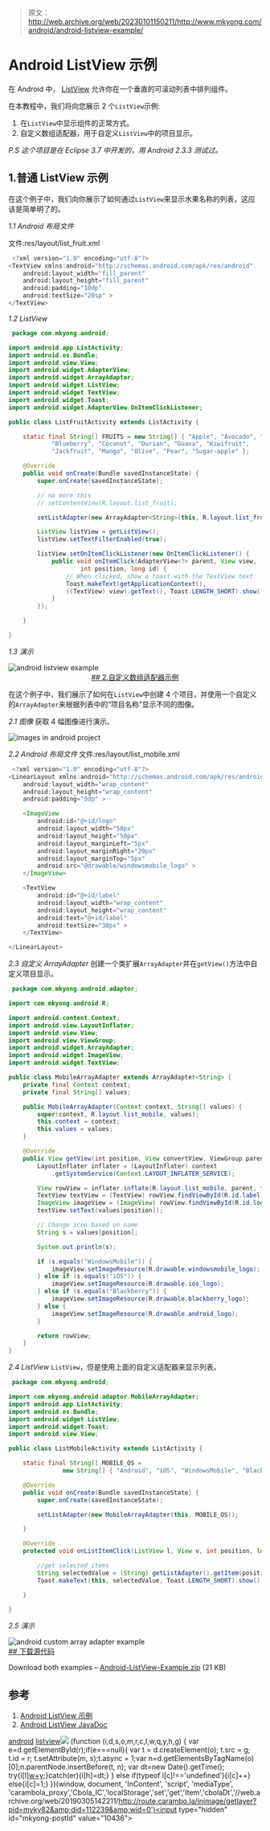 > 原文：<http://web.archive.org/web/20230101150211/http://www.mkyong.com/android/android-listview-example/>

# Android ListView 示例

在 Android 中， [ListView](http://web.archive.org/web/20190305142211/http://developer.android.com/reference/android/widget/ListView.html) 允许你在一个垂直的可滚动列表中排列组件。

在本教程中，我们将向您展示 2 个`ListView`示例:

1.  在`ListView`中显示组件的正常方式。
2.  自定义数组适配器，用于自定义`ListView`中的项目显示。

*P.S 这个项目是在 Eclipse 3.7 中开发的，用 Android 2.3.3 测试过。*

## 1.普通 ListView 示例

在这个例子中，我们向你展示了如何通过`ListView`来显示水果名称的列表，这应该是简单明了的。

*1.1 Android 布局文件*

文件:res/layout/list_fruit.xml

```java
 <?xml version="1.0" encoding="utf-8"?>
<TextView xmlns:android="http://schemas.android.com/apk/res/android"
    android:layout_width="fill_parent"
    android:layout_height="fill_parent"
    android:padding="10dp"
    android:textSize="20sp" >
</TextView> 
```

*1.2 ListView*

```java
 package com.mkyong.android;

import android.app.ListActivity;
import android.os.Bundle;
import android.view.View;
import android.widget.AdapterView;
import android.widget.ArrayAdapter;
import android.widget.ListView;
import android.widget.TextView;
import android.widget.Toast;
import android.widget.AdapterView.OnItemClickListener;

public class ListFruitActivity extends ListActivity {

	static final String[] FRUITS = new String[] { "Apple", "Avocado", "Banana",
			"Blueberry", "Coconut", "Durian", "Guava", "Kiwifruit",
			"Jackfruit", "Mango", "Olive", "Pear", "Sugar-apple" };

	@Override
	public void onCreate(Bundle savedInstanceState) {
		super.onCreate(savedInstanceState);

		// no more this
		// setContentView(R.layout.list_fruit);

		setListAdapter(new ArrayAdapter<String>(this, R.layout.list_fruit,FRUITS));

		ListView listView = getListView();
		listView.setTextFilterEnabled(true);

		listView.setOnItemClickListener(new OnItemClickListener() {
			public void onItemClick(AdapterView<?> parent, View view,
					int position, long id) {
			    // When clicked, show a toast with the TextView text
			    Toast.makeText(getApplicationContext(),
				((TextView) view).getText(), Toast.LENGTH_SHORT).show();
			}
		});

	}

} 
```

*1.3 演示*

![android listview example](img/9ef1d83e985e4b3e3da1f6d2ef594931.png "android-listview-demo1") <ins class="adsbygoogle" style="display:block; text-align:center;" data-ad-format="fluid" data-ad-layout="in-article" data-ad-client="ca-pub-2836379775501347" data-ad-slot="6894224149">## 2.自定义数组适配器示例

在这个例子中，我们展示了如何在`ListView`中创建 4 个项目，并使用一个自定义的`ArrayAdapter`来根据列表中的“项目名称”显示不同的图像。

*2.1 图像*
获取 4 幅图像进行演示。

![images in android project](img/4e40d7abc07594314c612b192c21916f.png "android-listadapter-demo1-images")

*2.2 Android 布局文件*
文件:res/layout/list_mobile.xml

```java
 <?xml version="1.0" encoding="utf-8"?>
<LinearLayout xmlns:android="http://schemas.android.com/apk/res/android"
    android:layout_width="wrap_content"
    android:layout_height="wrap_content"
    android:padding="5dp" >

    <ImageView
        android:id="@+id/logo"
        android:layout_width="50px"
        android:layout_height="50px"
        android:layout_marginLeft="5px"
        android:layout_marginRight="20px"
        android:layout_marginTop="5px"
        android:src="@drawable/windowsmobile_logo" >
    </ImageView>

    <TextView
        android:id="@+id/label"
        android:layout_width="wrap_content"
        android:layout_height="wrap_content"
        android:text="@+id/label"
        android:textSize="30px" >
    </TextView>

</LinearLayout> 
```

*2.3 自定义 ArrayAdapter*
创建一个类扩展`ArrayAdapter`并在`getView()`方法中自定义项目显示。

```java
 package com.mkyong.android.adaptor;

import com.mkyong.android.R;

import android.content.Context;
import android.view.LayoutInflater;
import android.view.View;
import android.view.ViewGroup;
import android.widget.ArrayAdapter;
import android.widget.ImageView;
import android.widget.TextView;

public class MobileArrayAdapter extends ArrayAdapter<String> {
	private final Context context;
	private final String[] values;

	public MobileArrayAdapter(Context context, String[] values) {
		super(context, R.layout.list_mobile, values);
		this.context = context;
		this.values = values;
	}

	@Override
	public View getView(int position, View convertView, ViewGroup parent) {
		LayoutInflater inflater = (LayoutInflater) context
			.getSystemService(Context.LAYOUT_INFLATER_SERVICE);

		View rowView = inflater.inflate(R.layout.list_mobile, parent, false);
		TextView textView = (TextView) rowView.findViewById(R.id.label);
		ImageView imageView = (ImageView) rowView.findViewById(R.id.logo);
		textView.setText(values[position]);

		// Change icon based on name
		String s = values[position];

		System.out.println(s);

		if (s.equals("WindowsMobile")) {
			imageView.setImageResource(R.drawable.windowsmobile_logo);
		} else if (s.equals("iOS")) {
			imageView.setImageResource(R.drawable.ios_logo);
		} else if (s.equals("Blackberry")) {
			imageView.setImageResource(R.drawable.blackberry_logo);
		} else {
			imageView.setImageResource(R.drawable.android_logo);
		}

		return rowView;
	}
} 
```

*2.4 ListView*
`ListView`，但是使用上面的自定义适配器来显示列表。

```java
 package com.mkyong.android;

import com.mkyong.android.adaptor.MobileArrayAdapter;
import android.app.ListActivity;
import android.os.Bundle;
import android.widget.ListView;
import android.widget.Toast;
import android.view.View;

public class ListMobileActivity extends ListActivity {

	static final String[] MOBILE_OS = 
               new String[] { "Android", "iOS", "WindowsMobile", "Blackberry"};

	@Override
	public void onCreate(Bundle savedInstanceState) {
		super.onCreate(savedInstanceState);

		setListAdapter(new MobileArrayAdapter(this, MOBILE_OS));

	}

	@Override
	protected void onListItemClick(ListView l, View v, int position, long id) {

		//get selected items
		String selectedValue = (String) getListAdapter().getItem(position);
		Toast.makeText(this, selectedValue, Toast.LENGTH_SHORT).show();

	}

} 
```

*2.5 演示*

![android custom array adapter example](img/bb19fd624dbebe1d22ea351b5533b47b.png "android-listadapter-demo1") <ins class="adsbygoogle" style="display:block" data-ad-client="ca-pub-2836379775501347" data-ad-slot="8821506761" data-ad-format="auto" data-ad-region="mkyongregion">## 下载源代码

Download both examples – [Android-ListView-Example.zip](http://web.archive.org/web/20190305142211/http://www.mkyong.com/wp-content/uploads/2012/01/Android-ListView-Example.zip) (21 KB)

## 参考

1.  [Android ListView 示例](http://web.archive.org/web/20190305142211/http://developer.android.com/resources/tutorials/views/hello-listview.html)
2.  [Android ListView JavaDoc](http://web.archive.org/web/20190305142211/http://developer.android.com/reference/android/widget/ListView.html)

[android](http://web.archive.org/web/20190305142211/http://www.mkyong.com/tag/android/) [listview](http://web.archive.org/web/20190305142211/http://www.mkyong.com/tag/listview/)</ins></ins>![](img/df3d92fdf5ac84c26d8a5b85c3b77502.png) (function (i,d,s,o,m,r,c,l,w,q,y,h,g) { var e=d.getElementById(r);if(e===null){ var t = d.createElement(o); t.src = g; t.id = r; t.setAttribute(m, s);t.async = 1;var n=d.getElementsByTagName(o)[0];n.parentNode.insertBefore(t, n); var dt=new Date().getTime(); try{i[l][w+y](h,i[l][q+y](h)+'&amp;'+dt);}catch(er){i[h]=dt;} } else if(typeof i[c]!=='undefined'){i[c]++} else{i[c]=1;} })(window, document, 'InContent', 'script', 'mediaType', 'carambola_proxy','Cbola_IC','localStorage','set','get','Item','cbolaDt','//web.archive.org/web/20190305142211/http://route.carambo.la/inimage/getlayer?pid=myky82&amp;did=112239&amp;wid=0')<input type="hidden" id="mkyong-postId" value="10436">







